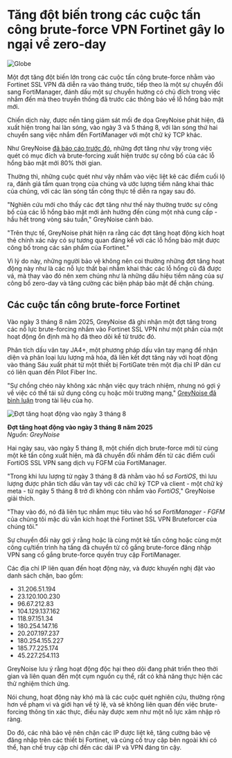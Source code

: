 # Tăng đột biến trong các cuộc tấn công brute-force VPN Fortinet gây lo ngại về zero-day

![Globe](https://www.bleepstatic.com/content/hl-images/2025/06/12/DDoS-outage-map-globe.jpg)

Một đợt tăng đột biến lớn trong các cuộc tấn công brute-force nhằm vào Fortinet SSL VPN đã diễn ra vào tháng trước, tiếp theo là một sự chuyển đổi sang FortiManager, đánh dấu một sự chuyển hướng có chủ đích trong việc nhắm đến mà theo truyền thống đã trước các thông báo về lỗ hổng bảo mật mới.

Chiến dịch này, được nền tảng giám sát mối đe dọa GreyNoise phát hiện, đã xuất hiện trong hai làn sóng, vào ngày 3 và 5 tháng 8, với làn sóng thứ hai chuyển sang việc nhắm đến FortiManager với một chữ ký TCP khác.

Như GreyNoise [đã báo cáo trước đó](https://www.bleepingcomputer.com/news/security/spikes-in-malicious-activity-precede-new-cves-in-80-percent-of-cases/), những đợt tăng như vậy trong việc quét có mục đích và brute-forcing xuất hiện trước sự công bố của các lỗ hổng bảo mật mới 80% thời gian.

Thường thì, những cuộc quét như vậy nhắm vào việc liệt kê các điểm cuối lộ ra, đánh giá tầm quan trọng của chúng và ước lượng tiềm năng khai thác của chúng, với các làn sóng tấn công thực tế diễn ra ngay sau đó.

"Nghiên cứu mới cho thấy các đợt tăng như thế này thường trước sự công bố của các lỗ hổng bảo mật mới ảnh hưởng đến cùng một nhà cung cấp - hầu hết trong vòng sáu tuần," GreyNoise cảnh báo.

"Trên thực tế, GreyNoise phát hiện ra rằng các đợt tăng hoạt động kích hoạt thẻ chính xác này có sự tương quan đáng kể với các lỗ hổng bảo mật được công bố trong các sản phẩm của Fortinet."

Vì lý do này, những người bảo vệ không nên coi thường những đợt tăng hoạt động này như là các nỗ lực thất bại nhằm khai thác các lỗ hổng cũ đã được vá, mà thay vào đó nên xem chúng như là những dấu hiệu tiềm năng của sự công bố zero-day và tăng cường các biện pháp bảo mật để chặn chúng.

## Các cuộc tấn công brute-force Fortinet

Vào ngày 3 tháng 8 năm 2025, GreyNoise đã ghi nhận một đợt tăng trong các nỗ lực brute-forcing nhắm vào Fortinet SSL VPN như một phần của một hoạt động ổn định mà họ đã theo dõi kể từ trước đó.

Phân tích dấu vân tay JA4+, một phương pháp dấu vân tay mạng để nhận diện và phân loại lưu lượng mã hóa, đã liên kết đợt tăng này với hoạt động vào tháng Sáu xuất phát từ một thiết bị FortiGate trên một địa chỉ IP dân cư có liên quan đến Pilot Fiber Inc.

"Sự chồng chéo này không xác nhận việc quy trách nhiệm, nhưng nó gợi ý về việc có thể tái sử dụng công cụ hoặc môi trường mạng," [GreyNoise đã bình luận](https://www.greynoise.io/blog/vulnerability-fortinet-vpn-bruteforce-spike) trong tài liệu của họ.

![Đợt tăng hoạt động vào ngày 3 tháng 8](https://www.bleepstatic.com/images/news/u/1220909/2025/August/spike.jpg)

**Đợt tăng hoạt động vào ngày 3 tháng 8 năm 2025**  
_Nguồn: GreyNoise_

Hai ngày sau, vào ngày 5 tháng 8, một chiến dịch brute-force mới từ cùng một kẻ tấn công xuất hiện, mà đã chuyển đổi nhắm đến từ các điểm cuối FortiOS SSL VPN sang dịch vụ FGFM của FortiManager.

"Trong khi lưu lượng từ ngày 3 tháng 8 đã nhằm vào hồ sơ _FortiOS_, thì lưu lượng được phân tích dấu vân tay với các chữ ký TCP và client - một chữ ký meta - từ ngày 5 tháng 8 trở đi không còn nhắm vào _FortiOS_," GreyNoise giải thích.

"Thay vào đó, nó đã liên tục nhắm mục tiêu vào hồ sơ _FortiManager - FGFM_ của chúng tôi mặc dù vẫn kích hoạt thẻ Fortinet SSL VPN Bruteforcer của chúng tôi."

Sự chuyển đổi này gợi ý rằng hoặc là cùng một kẻ tấn công hoặc cùng một công cụ/tiến trình hạ tầng đã chuyển từ cố gắng brute-force đăng nhập VPN sang cố gắng brute-force quyền truy cập FortiManager.

Các địa chỉ IP liên quan đến hoạt động này, và được khuyến nghị đặt vào danh sách chặn, bao gồm:

* 31.206.51.194
* 23.120.100.230
* 96.67.212.83
* 104.129.137.162
* 118.97.151.34
* 180.254.147.16
* 20.207.197.237
* 180.254.155.227
* 185.77.225.174
* 45.227.254.113

GreyNoise lưu ý rằng hoạt động độc hại theo dõi đang phát triển theo thời gian và liên quan đến một cụm nguồn cụ thể, rất có khả năng thực hiện các thử nghiệm thích ứng.

Nói chung, hoạt động này khó mà là các cuộc quét nghiên cứu, thường rộng hơn về phạm vi và giới hạn về tỷ lệ, và sẽ không liên quan đến việc brute-forcing thông tin xác thực, điều này được xem như một nỗ lực xâm nhập rõ ràng.

Do đó, các nhà bảo vệ nên chặn các IP được liệt kê, tăng cường bảo vệ đăng nhập trên các thiết bị Fortinet, và củng cố truy cập bên ngoài khi có thể, hạn chế truy cập chỉ đến các dải IP và VPN đáng tin cậy.